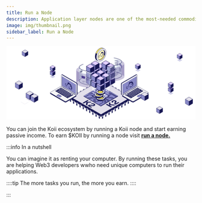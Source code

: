 ```yaml
---
title: Run a Node
description: Application layer nodes are one of the most-needed commodities in Web3.
image: img/thumbnail.png
sidebar_label: Run a Node
---
```


![banner](img/Compute%20Sharing%20Marketplace.svg)

You can join the Koii ecosystem by running a Koii node and start earning passive income. To earn $KOII by running a node visit [**run a node.**](/run-a-node/introduction/types-of-nodes)

:::info In a nutshell

You can imagine it as renting your computer. By running these tasks, you are helping Web3 developers wwho need unique computers to run their applications.

::::tip
The more tasks you run, the more you earn.
::::

:::

